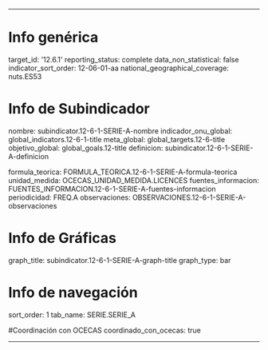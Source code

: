 ---

# Info genérica
target_id: '12.6.1'
reporting_status: complete
data_non_statistical: false
indicator_sort_order: 12-06-01-aa
national_geographical_coverage: nuts.ES53

# Info de Subindicador
nombre: subindicator.12-6-1-SERIE-A-nombre
indicador_onu_global: global_indicators.12-6-1-title
meta_global: global_targets.12-6-title
objetivo_global: global_goals.12-title
definicion: subindicator.12-6-1-SERIE-A-definicion

formula_teorica: FORMULA_TEORICA.12-6-1-SERIE-A-formula-teorica
unidad_medida: OCECAS_UNIDAD_MEDIDA.LICENCES
fuentes_informacion: FUENTES_INFORMACION.12-6-1-SERIE-A-fuentes-informacion
periodicidad: FREQ.A
observaciones: OBSERVACIONES.12-6-1-SERIE-A-observaciones

# Info de Gráficas
graph_title: subindicator.12-6-1-SERIE-A-graph-title
graph_type: bar

# Info de navegación
sort_order: 1
tab_name: SERIE.SERIE_A

#Coordinación con OCECAS
coordinado_con_ocecas: true

---